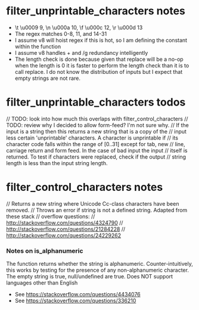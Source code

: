 
# filter_unprintable_characters notes
* \t \u0009 9, \n \u000a 10, \f \u000c 12, \r \u000d 13
* The regex matches 0-8, 11, and 14-31
* I assume v8 will hoist regex if this is hot, so I am defining the constant within the function
* I assume v8 handles + and /g redundancy intelligently
* The length check is done because given that replace will be a no-op when the length is 0 it is faster to perform the length check than it is to call replace. I do not know the distribution of inputs but I expect that empty strings are not rare.

# filter_unprintable_characters todos

// TODO: look into how much this overlaps with filter_control_characters
// TODO: review why I decided to allow form-feed? I'm not sure why.
// If the input is a string then this returns a new string that is a copy of the
// input less certain 'unprintable' characters. A character is unprintable if
// its character code falls within the range of [0..31] except for tab, new
// line, carriage return and form feed. In the case of bad input the input
// itself is returned. To test if characters were replaced, check if the output
// string length is less than the input string length.

# filter_control_characters notes

// Returns a new string where Unicode Cc-class characters have been removed.
// Throws an error if string is not a defined string. Adapted from these stack
// overflow questions:
// http://stackoverflow.com/questions/4324790
// http://stackoverflow.com/questions/21284228
// http://stackoverflow.com/questions/24229262

### Notes on is_alphanumeric

The function returns whether the string is alphanumeric. Counter-intuitively, this works by testing for the presence of any non-alphanumeric character. The empty string is true, null/undefined are true. Does NOT support languages other than English

* See https://stackoverflow.com/questions/4434076
* See https://stackoverflow.com/questions/336210
